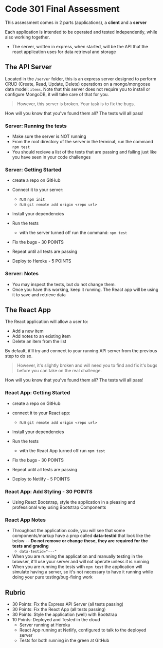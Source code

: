 # Code 301 Final Assessment

This assessment comes in 2 parts (applications), a **client** and a **server**

Each application is intended to be operated and tested independently, while also working together.

- The server, written in express, when started, will be the API that the react application uses for data retrieval and storage

## The API Server

Located in the `/server` folder, this is an express server designed to perform CRUD (Create, Read, Update, Delete) operations on a mongo/mongoose data model: `items`. Note that this server does not require you to install or configure MongoDB, it will take care of that for you.

> However, this server is broken. Your task is to fix the bugs.

How will you know that you've found them all? The tests will all pass!

### Server: Running the tests

- Make sure the server is NOT running
- From the root directory of the server in the terminal, run the command `npm test`
- You should recieve a list of the tests that are passing and failing just like you have seen in your code challenges

### Server: Getting Started

- create a repo on GitHub 
- Connect it to your server:
  - run `npm init`
  - run `git remote add origin <repo url>`

- Install your dependencies
- Run the tests
  - with the server turned off run the command: `npm test`
- Fix the bugs - 30 POINTS
- Repeat until all tests are passing
- Deploy to Heroku - 5 POINTS

### Server: Notes

- You may inspect the tests, but do not change them.
- Once you have this working, keep it running. The React app will be using it to save and retrieve data

## The React App

The React application will allow a user to:

- Add a new item
- Add notes to an existing item
- Delete an item from the list

By default, it'll try and connect to your running API server from the previous step to do so.

> However, it's slightly broken and will need you to find and fix it's bugs before you can take on the real challenge.

How will you know that you've found them all? The tests will all pass!

### React App: Getting Started

- create a repo on GitHub
- connect it to your React app:
  - run `git remote add origin <repo url>`

- Install your dependencies
- Run the tests
  - with the React App turned off run `npm test`
- Fix the bugs - 30 POINTS
- Repeat until all tests are passing
- Deploy to Netlify - 5 POINTS

### React App: Add Styling - 30 POINTS

- Using React Bootstrap, style the application in a pleasing and professional way using Bootstrap Components

### React App Notes

- Throughout the application code, you will see that some components/markup have a prop called **data-testid** that look like the below -- **Do not remove or change these, they are required for the tests and grading**
  - ```data-testid="---"```
- When you are running the application and manually testing in the browser, it'll use your server and will not operate unless it is running
- When you are running the tests with `npm test` the application will simulate having a server, so it's not necessary to have it running while doing your pure testing/bug-fixing work

## Rubric

- 30 Points: Fix the Express API Server (all tests passing)
- 30 Points: Fix the React App (all tests passing)
- 30 Points: Style the application (well) with Bootstrap
- 10 Points: Deployed and Tested in the cloud
  - Server running at Heroku
  - React App running at Netlify, configured to talk to the deployed server 
  - Tests for both running in the green at GitHub
